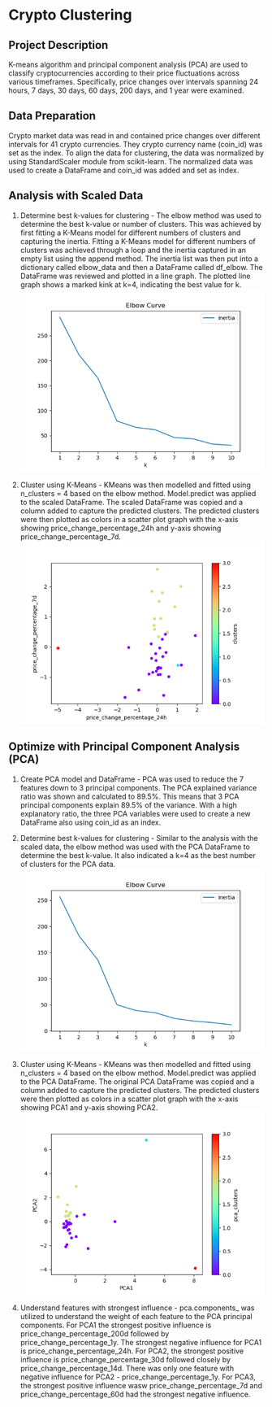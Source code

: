# Crypto Clustering
## Project Description
K-means algorithm and principal component analysis (PCA) are used to classify cryptocurrencies according to their price fluctuations across various timeframes. Specifically, price changes over intervals spanning 24 hours, 7 days, 30 days, 60 days, 200 days, and 1 year were examined.

## Data Preparation
Crypto market data was read in and contained price changes over different intervals for 41 crypto currencies. They crypto currency name (coin_id) was set as the index. To align the data for clustering, the data was normalized by using StandardScaler module from scikit-learn. The normalized data was used to create a DataFrame and coin_id was added and set as index. 

## Analysis with Scaled Data
1. Determine best k-values for clustering - 
The elbow method was used to determine the best k-value or number of clusters. This was achieved by first fitting a K-Means model for different numbers of clusters and capturing the inertia. Fitting a K-Means model for different numbers of clusters was achieved through a loop and the inertia captured in an empty list using the append method. The inertia list was then put into a dictionary called elbow_data and then a DataFrame called df_elbow. The DataFrame was reviewed and plotted in a line graph. The plotted line graph shows a marked kink at k=4, indicating the best value for k.
![alt text](Resources/scaledelbow.png)

2. Cluster using K-Means - 
KMeans was then modelled and fitted using n_clusters = 4 based on the elbow method.  Model.predict was applied to the scaled DataFrame. The scaled DataFrame was copied and a column added to capture the predicted clusters. The predicted clusters were then plotted as colors in a scatter plot graph with the x-axis showing price_change_percentage_24h and y-axis showing price_change_percentage_7d.
![alt text](Resources/scaledscatter.png)

## Optimize with Principal Component Analysis (PCA)
1. Create PCA model and DataFrame - 
PCA was used to reduce the 7 features down to 3 principal components. The PCA explained variance ratio was shown and calculated to 89.5%. This means that 3 PCA principal components explain 89.5% of the variance. With a high explanatory ratio, the three PCA variables were used to create a new DataFrame also using coin_id as an index.

2. Determine best k-values for clustering - 
Similar to the analysis with the scaled data, the elbow method was used with the PCA DataFrame to determine the best k-value. It also indicated a k=4 as the best number of clusters for the PCA data.
![alt text](Resources/pcaelbow.png)

3. Cluster using K-Means - 
KMeans was then modelled and fitted using n_clusters = 4 based on the elbow method.  Model.predict was applied to the PCA DataFrame. The original PCA DataFrame was copied and a column added to capture the predicted clusters. The predicted clusters were then plotted as colors in a scatter plot graph with the x-axis showing PCA1 and y-axis showing PCA2.
![alt text](Resources/pcascatter.png)

4. Understand features with strongest influence - 
pca.components_ was utilized to understand the weight of each feature to the PCA principal components. For PCA1 the strongest positive influence is price_change_percentage_200d followed by price_change_percentage_1y. The strongest negative influence for PCA1 is price_change_percentage_24h. For PCA2, the strongest positive influence is price_change_percentage_30d followed closely by price_change_percentage_14d. There was only one feature with negative influence for PCA2 - price_change_percentage_1y. For PCA3, the strongest positive influence wasw price_change_percentage_7d and price_change_percentage_60d had the strongest negative influence. 